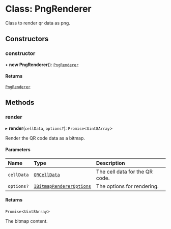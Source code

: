 # Class: PngRenderer

Class to render qr data as png.

## Constructors

### constructor

• **new PngRenderer**(): [`PngRenderer`](PngRenderer.md)

#### Returns

[`PngRenderer`](PngRenderer.md)

## Methods

### render

▸ **render**(`cellData`, `options?`): `Promise`\<`Uint8Array`\>

Render the QR code data as a bitmap.

#### Parameters

| Name | Type | Description |
| :------ | :------ | :------ |
| `cellData` | [`QRCellData`](../modules.md#qrcelldata) | The cell data for the QR code. |
| `options?` | [`IBitmapRendererOptions`](../interfaces/IBitmapRendererOptions.md) | The options for rendering. |

#### Returns

`Promise`\<`Uint8Array`\>

The bitmap content.
